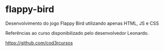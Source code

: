 # flappy-bird
Desenvolvimento do jogo Flappy Bird utilizando apenas HTML, JS e CSS

Referências ao curso disponibilizado pelo desenvolvedor Leonardo. 

https://github.com/cod3rcursos
